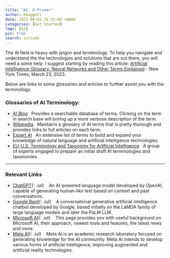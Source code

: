 ```yaml
---
title: "AI: A Primer"
author: mbaggett
date: 2023-08-02 20:55:00 +0800
categories: [Get Started]
tags: [AI] 
pin: true
search: include
---
```

The AI field is heavy with jargon and terminology.  To help you navigate and understand the the technologies and solutions that are out there, you will need a some help. I suggest starting by reading this article: [Artificial Intelligence Glossary: Neural Networks and Other Terms Explained](https://www.nytimes.com/article/ai-artificial-intelligence-glossary.html 'NYTimes') - New York Times; March 23, 2023.

Below are links to some glossaries and articles to further assist you with the terminology.    

### Glossaries of AI Terminology:
* [AI Blog](https://www.artificial-intelligence.blog/terminology 'AI Blog Terminology, Searchable')&nbsp;&nbsp;&nbsp;Provides a searchable database of terms. Clicking on the term in search base will bnring up a more verbose description of the term.
* [Wikipedia](https://en.wikipedia.org/wiki/Glossary_of_artificial_intelligence 'Wikipedia AI Terms')&nbsp;&nbsp;&nbsp;Maintains a glossary of AI terms that is pretty thorough and provides links to full articles on each term.
* [Expert AI](https://www.expert.ai/glossary-of-ai-terms/ 'AI')&nbsp;&nbsp;&nbsp;An extensive list of terms to build and expand your knowledge of natural language and artificial intelligence technologies.
* [EU-U.S. Terminology and Taxonomy for Artificial Intelligence](https://digital-strategy.ec.europa.eu/en/library/eu-us-terminology-and-taxonomy-artificial-intelligence 'EU-US AI Terms')&nbsp;&nbsp;&nbsp;A group of experts engaged to prepare an initial draft AI terminologies and taxonomies. 

***
### Relevant Links
* [ChatGPT](https://lablab.ai/t/chatgpt-guide 'OpenAI: ChatGPT'){: .iul}
&nbsp;&nbsp;&nbsp;An AI-powered language model developed by OpenAI, capable of generating human-like text based on context and past conversations.
* [Google Bard](https://bard.google.com 'Google-Bard'){: .iul}
&nbsp;&nbsp;&nbsp;A conversational generative artificial intelligence chatbot developed by Google, based initially on the LaMDA family of large language models and later the PaLM LLM.
* [Microsoft AI](https://www.microsoft.com/en-us/ai 'Microsoft AI'){: .iul}
&nbsp;&nbsp;&nbsp;This page provides you with useful background on Microsoft AI, their approach, newest tools and features, the latest news and more.
* [Meta AI](https://ai.meta.com/ 'Meta AI'){: .iul}
&nbsp;&nbsp;&nbsp;Meta AI is an academic research laboratory focused on generating knowledge for the AI community.  Meta AI intends to develop various forms of artificial intelligence, improving augmented and artificial reality technologies.